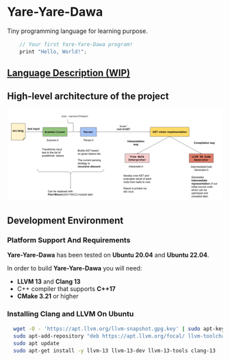 # Yare-Yare-Dawa
Tiny programming language for learning purpose. 

```cpp
    // Your first Yare-Yare-Dawa program!
    print "Hello, World!";
```

## [Language Description (WIP)](docs/language_description.md)

## High-level architecture of the project 

![](docs/img/Architecture.png)

## Development Environment

### Platform Support And Requirements

**Yare-Yare-Dawa** has been tested on **Ubuntu 20.04** and **Ubuntu 22.04**. 

In order to build **Yare-Yare-Dawa** you will need:

* **LLVM 13** and **Clang 13**
* C++ compiler that supports **C++17**
* **CMake 3.21** or higher

### Installing Clang and LLVM On Ubuntu

```bash
  wget -O - 'https://apt.llvm.org/llvm-snapshot.gpg.key' | sudo apt-key add -
  sudo apt-add-repository "deb https://apt.llvm.org/focal/ llvm-toolchain-focal-13 main"
  sudo apt update
  sudo apt-get install -y llvm-13 llvm-13-dev llvm-13-tools clang-13
```
